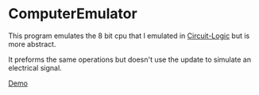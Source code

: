 # ComputerEmulator
This program emulates the 8 bit cpu that I emulated in [Circuit-Logic](https://github.com/Tweety79rw/Circuit-Logic) but is more abstract.

It preforms the same operations but doesn't use the update to simulate an electrical signal.

[Demo](https://tweety79rw.github.io/ComputerEmulator/)
